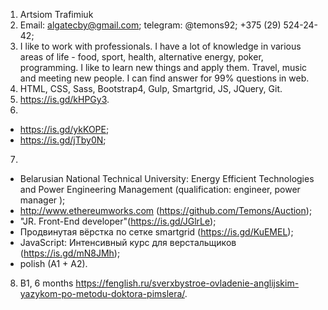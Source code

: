 1. Artsiom Trafimiuk
2. Email: algatecby@gmail.com; telegram: @temons92; +375 (29) 524-24-42;
3. I like to work with professionals. I have a lot of knowledge in various areas of life - food, sport, health, alternative energy, poker, programming. I like to learn new things and apply them. Travel, music and meeting new people. I can find answer for 99% questions in web. 
4. HTML, CSS, Sass, Bootstrap4, Gulp, Smartgrid, JS, JQuery, Git.
5. https://is.gd/kHPGy3.
6. 
- https://is.gd/ykKOPE;
- https://is.gd/jTby0N;
7. 
- Belarusian National Technical University:
Energy Efficient Technologies and Power Engineering Management 
(qualification: engineer, power manager );
- http://www.ethereumworks.com (https://github.com/Temons/Auction);
- "JR. Front-End developer"(https://is.gd/JGlrLe);
- Продвинутая вёрстка по сетке smartgrid (https://is.gd/KuEMEL);
- JavaScript: Интенсивный курс для верстальщиков (https://is.gd/mN8JMh);
- polish (A1 + A2).
8. B1, 6 months https://fenglish.ru/sverxbystroe-ovladenie-anglijskim-yazykom-po-metodu-doktora-pimslera/.